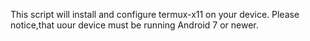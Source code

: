 This script will install and configure termux-x11 on your device. Please notice,that uour device must be running Android 7 or newer.
